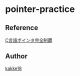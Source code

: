 pointer-practice
===

## Reference
[C言語ポインタ完全制覇](https://amazon.co.jp/dp/4774111422/)

## Author
[kakke18](https://github.com/kakke18)